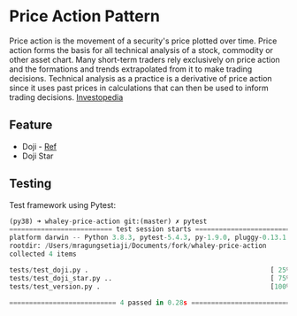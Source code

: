 # Price Action Pattern

Price action is the movement of a security's price plotted over time. Price action forms the basis for all technical analysis of a stock, commodity or other asset chart. Many short-term traders rely exclusively on price action and the formations and trends extrapolated from it to make trading decisions. Technical analysis as a practice is a derivative of price action since it uses past prices in calculations that can then be used to inform trading decisions. [Investopedia](https://www.investopedia.com/terms/p/price-action.asp)

## Feature
- Doji - [Ref](https://www.investopedia.com/terms/d/doji.asp)
- Doji Star

## Testing
Test framework using Pytest:
```python
(py38) ➜ whaley-price-action git:(master) ✗ pytest
========================== test session starts ==========================
platform darwin -- Python 3.8.3, pytest-5.4.3, py-1.9.0, pluggy-0.13.1
rootdir: /Users/mragungsetiaji/Documents/fork/whaley-price-action
collected 4 items                                                       

tests/test_doji.py .                                              [ 25%]
tests/test_doji_star.py ..                                        [ 75%]
tests/test_version.py .                                           [100%]

=========================== 4 passed in 0.28s ===========================

```

